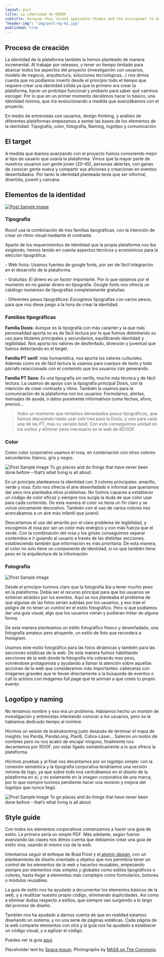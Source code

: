```yaml
---
layout: post
title: La identidad de ROOOF
subtitle: because they lacked opposable thumbs and the brainpower to build a space program.
"header-img": "img/post-bg-01.jpg"
published: true
---
```








<h2 class="section-heading">Proceso de creación</h2>

<p>La identidad de la plataforma también la hemos planteado de manera incremental.
Al trabajar por releases, y tener un tiempo limitado para abarcar todos los aspectos del proyecto (investigación con usuarios, modelo de negocio, arquitectura, soluciones tecnológicas...) nos dimos cuenta que no podíamos invertir desde el principio todo el tiempo que requiere crear una identidad sólida ya que lo primero era crear la plataforma, hacer un prototipo funcional y probarlo para saber qué caminos escoger. Por lo que en un primer momento decidimos hacer lo básico, una identidad mínima, que iría evolucionando a medida que avanzábamos con el proyecto.

<p>En medio de entrevistas con usuarios, design thinking, y análisis de diferentes plataformas empezamos a sentar las bases de los elementos de la identidad: Tipografía, color, fotografía, Naming, logotipo y comunicación. </p>

<h2 class="section-heading">El target</h2>

<p>A medida que íbamos avanzando con el proyecto fuimos conociendo mejor al tipo de usuario que usaría la plataforma. Vimos que la mayor parte de nuestros usuarios son gente joven (20-45), personas abiertas, con ganas de conocer gente nueva y compartir sus aficiones y creaciones en eventos desenfadados. Por tanto la identidad planteada tenía que ser informal, divertida, juvenil y cercana.

<h2 class="section-heading">Elementos de la identidad</h2>
<a href="#">
    <img src="{{ site.baseurl }}/img/post-sample-image.jpg" alt="Post Sample Image">
</a>
<h3>Tipografía</h3>

<p>Rooof usa la combinación de tres familias tipográficas, con la intención de crear un ritmo visual mediante el contraste.</p>

<p>Aparte de los requerimientos de identidad que la propia plataforma nos iba exigiendo, hemos tenido en cuenta aspectos técnicos y económicos para la elección tipográfica:</p>
<p>- Web fonts: Usamos fuentes de google fonts,  por ser de fácil integración en el desarrollo de la plataforma.</p>
<p>- Gratuítas: El dinero es un factor importante. Por lo que optamos por el momento en no gastar dinero en tipografía. Google fonts nos ofrecía un catálogo numeroso de tipografías completamente gratuítas.
<p>- Diferentes pesos tipográficos: Escogimos tipografías con varios pesos,  para que nos diese juego a la hora de crear la identidad.</p>

<h3>Familias tipográficas</h3>

<p><strong>Familia Dosis:</strong> Aunque es la tipografía con más carácter y la que más personalidad aporta no es de fácil lectura por lo que fuimos delimitando su uso para titulares principales y secundarios, equilibrando identidad y legibilidad.
Nos aporta los valores de desfenfado, diversión y juventud  que fuimos detectando en el target.</p>

<p><strong>Familia PT serif:</strong> más humanística, nos aporta los valores culturales.  Además como es de fácil lectura la usamos para cuerpos de texto y todo párrafo relaccionado con el contenido que los usuarios irán generando.</p>

<p><strong>Familia PT Sans:</strong> Es una tipografía sin serifa, mucho más técnica y de fácil lectura. La usamos de apoyo con la tipografía principal Dosis, con la intención de crear contraste y ritmo.
También la usamos para la comunicación de la plataforma con los usuarios: Formularios, alertas, mensajes de ayuda,  o datos puramente informativos como fechas, aforo, precios...</p>

<blockquote>Hubo un momento que teníamos demasiados pesos tipográficos, que fuimos depurando hasta usar solo tres para la Dosis, y uno para cada una de las PT, mas su versión bold.  Con esto conseguimos unidad en los estilos y eliminar peso inecesario en la web de ROOOF.</blockquote>

<h3>Color</h3>
<p>Como color corporativo usamos el rosa, en combinación con otros colores secundarios: blanco, gris y negro.</p>

<img src="{{ site.baseurl }}/img/post-sample-image.jpg" alt="Post Sample Image">
<span class="caption text-muted">To go places and do things that have never been done before – that’s what living is all about.</span>

<p>En un principio planteamos la identidad con 3 colores principales: amarillo, verde y rosa. Esto nos ofrecía el aire desenfadado e informal que queríamos dar pero nos planteaba otros problemas. No fuimos capaces a establecer un código de color eficaz y siempre nos surgía la duda de que color usar para cada contenido. De esta manera el color no tenía un fin claro y se volvía únicamente decorativo. También con el uso de varios colores nos acercábamos a un aire más infantil que juvenil.</p>
<p>Descartamos el uso del amarillo por el claro problema de legibilidad, y escogimos el rosa por ser un color más enérgico y con más fuerza que el verde.
Con la combinación del rosa y los grises conseguimos separar contenidos e ir guiando al usuario a través de las distintas secciones, estableciendo también que información es más prioritaria. De esta manera, el color no solo tiene un componente de identidad, si no que también tiene peso en la arquitectura de la información.</p>

<h3>Fotografía</h3>

<img src="{{ site.baseurl }}/img/post-sample-image.jpg" alt="Post Sample Image">

<p>Desde el principio tuvimos claro que la fotografía iba a tener mucho peso en la plataforma. Debía ser el recurso principal para que los usuarios se sintieran atraídos por los eventos.
Aquí se nos planteaba el problema de que algunas de las fotos serían subidas por los usuarios, y eso trae el peligro de no tener un control en el estilo fotográfico. Pero si que podíamos dar una guía visual, algo que los usuarios vieran y pudieran imitar de alguna forma. </p>

<p>De esta manera planteamos un estilo fotográfico fresco y desenfadado, una fotografía amateur pero atrayente, un estilo de foto que recordara a Instagram. </p>

<p>Usamos este estilo fotográfico para las fotos dinámicas y también para las secciones estáticas de la web. De esta manera fuimos habilitando secciones de la web donde la fotografía iría cobrando mas peso, volviéndose protagonista y ayudando a llamar la atención sobre aquellas acciones de la web que consideramos más importantes: cabeceras con imágenes grandes que te llevan directamente a la búsqueda de eventos o call to actions con imágenes full page que te animan a que crees tu propio evento.</p>

<h2 class="section-heading">Logotipo y naming</h2>
<p>No teníamos nombre y eso era un problema. Habíamos hecho un montón de investigación y entrevistas intentando conocer a los usuarios, pero no le habíamos dedicado tiempo al nombre. </p>
<p>Hicimos un sesión de brainstorming justo después de terminar el mapa de insights: los Panda, PandaLong, PlanB, Cobra-Láser...
Salieron un motón de nombres pero no nos acabó de encajar ninguno, finalmente nos decantamos por ROOF, por estar ligado semánticamente a lo que ofrece la plataforma.</p>
<p>Hicimos  pruebas y al final nos decantamos por un logotipo simple: con la conexión semántica y la tipografía corporativa tendríamos una versión mínima de logo, ya que sobre todo nos centrábamos en el diseño de la plataforma en sí, y no solamente en la imagen corporativa de una marca, por lo que siempre tuvimos pendiente hacer una revisión y mejora del logotipo que nunca llegó.</p>

<img src="{{ site.baseurl }}/img/post-sample-image.jpg" alt="Post Sample Image">
<span class="caption text-muted">To go places and do things that have never been done before – that’s what living is all about.</span>

<h2 class="section-heading">Style guide</h2>
<p>Con todos los elementos corporativos comenzamos a hacer una guía de estilo. La primera sería un simple PDF. Más adelante, según fueron avanzando las clases nos dimos cuenta que debíamos crear una guía de estilo viva, usando el mismo css de la web.</p>

<p>Intentamos seguir el enfoque de Brad Frost y el<a href="http://patternlab.io/about.html"> atomic design</a>, con un planteamiento de diseño orientado a objetos que nos permitiría tener un control de los elementos de la web y hacerlos reusables, empezando siempre por elementos más simples y globales como estilos tipográficos o colores, hasta llegar a elementos más complejos como formularios, botones o módulos reusables.</p>
<p>La guía de estilo nos ha ayudado a documentar los elementos básicos de la web, y a reutilizar nuestro propio código, eliminando duplicidades. Así como a eliminar dudas respecto a estilos, que siempre van surgiendo a lo largo del proceso de diseño.</p>
<p>También nos ha ayudado a darnos cuenta de que en realidad estamos diseñando un sistema, y no una serie de páginas estáticas. Cada página de la web comparte elementos con otra y la guía nos ha ayudado a establecer un código visual, y a agilizar el código.</p>

<p>Puedes ver la guía <a href="http://rooof-project.github.io/style-guide">aquí</a>.</p>





<p>Placeholder text by <a href="http://spaceipsum.com/">Space Ipsum</a>. Photographs by <a href="https://www.flickr.com/photos/nasacommons/">NASA on The Commons</a>.</p>

